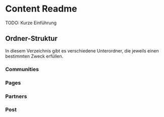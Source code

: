 # Content Readme

TODO: Kurze Einführung


## Ordner-Struktur

In diesem Verzeichnis gibt es verschiedene Unterordner, die jeweils einen bestimmten Zweck erfüllen.

### Communities

### Pages

### Partners

### Post
